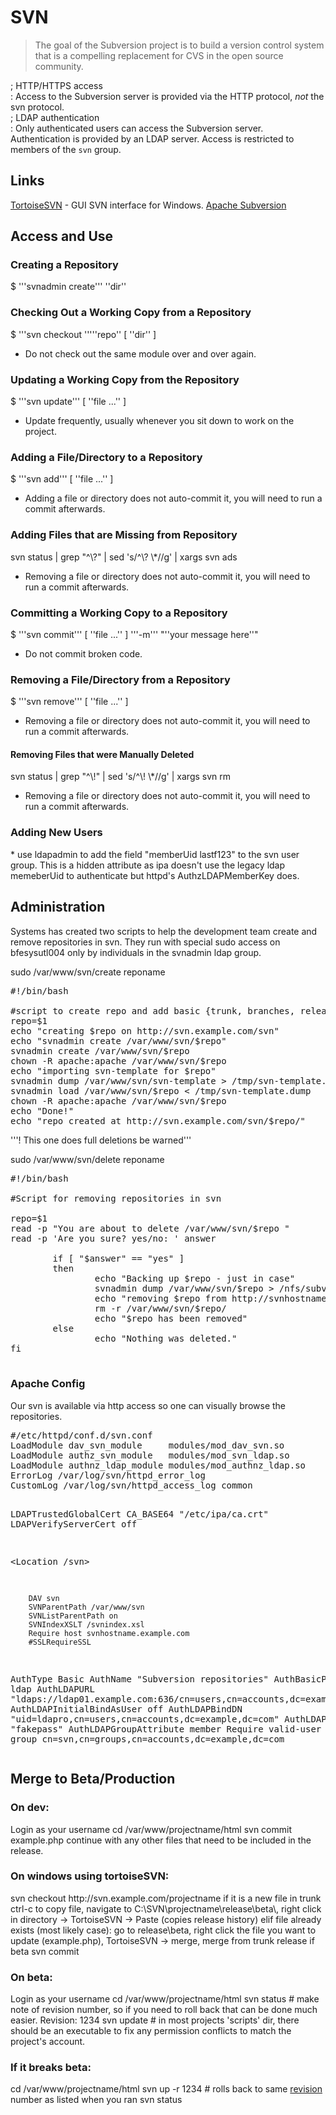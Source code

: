 <h1>SVN</h1>
<blockquote>
The goal of the Subversion project is to build a version control system that is a compelling replacement for CVS in the open source community.
</blockquote>


; HTTP/HTTPS access    
: Access to the Subversion server is provided via the HTTP protocol, *not* the svn protocol.    
; LDAP authentication  
: Only authenticated users can access the Subversion server.  Authentication is provided by an LDAP server.  Access is restricted to members of the <code>svn</code> group.    


<h2>Links</h2>
<a href=https://tortoisesvn.net/>TortoiseSVN</a> - GUI SVN interface for Windows.  
<a href=https://subversion.apache.org/>Apache Subversion</a>


<h2>Access and Use</h2>
<h3>Creating a Repository</h3>
   $ '''svnadmin create''' ''dir''

<h3>Checking Out a Working Copy from a Repository</h3>
   $ '''svn checkout '''''repo'' [ ''dir'' ]

* Do not check out the same module over and over again.

<h3>Updating a Working Copy from the Repository</h3>
   $ '''svn update''' [ ''file ...'' ]

* Update frequently, usually whenever you sit down to work on the project.

<h3>Adding a File/Directory to a Repository</h3>
   $ '''svn add''' [ ''file ...'' ]

* Adding a file or directory does not auto-commit it, you will need to run a commit afterwards.

<h3>Adding Files that are Missing from Repository</h3>
  svn status | grep "^\?" | sed 's/^\? \*//g' | xargs svn ads

* Removing a file or directory does not auto-commit it, you will need to run a commit afterwards.

<h3>Committing a Working Copy to a Repository</h3>
   $ '''svn commit''' [ ''file ...'' ] '''-m''' "''your message here''"

* Do not commit broken code.

<h3>Removing a File/Directory from a Repository</h3>
  $ '''svn remove''' [ ''file ...'' ]

* Removing a file or directory does not auto-commit it, you will need to run a commit afterwards.

<h4>Removing Files that were Manually Deleted</h4>
  svn status | grep "^\!" | sed 's/^\! \*//g' | xargs svn rm

* Removing a file or directory does not auto-commit it, you will need to run a commit afterwards.

<h3>Adding New Users</h3>
* use ldapadmin to add the field "memberUid lastf123" to the svn user group. This is a hidden attribute as ipa doesn't use the legacy ldap memeberUid to authenticate but httpd's AuthzLDAPMemberKey does.


<h2>Administration</h2>
Systems has created two scripts to help the development team create and remove repositories in svn. They run with special sudo access on bfesysutl004 only by individuals in the svnadmin ldap group.

sudo /var/www/svn/create reponame
<pre>
#!/bin/bash

#script to create repo and add basic {trunk, branches, releases} directory trees
repo=$1
echo "creating $repo on http://svn.example.com/svn"
echo "svnadmin create /var/www/svn/$repo"
svnadmin create /var/www/svn/$repo
chown -R apache:apache /var/www/svn/$repo
echo "importing svn-template for $repo"
svnadmin dump /var/www/svn/svn-template > /tmp/svn-template.dump
svnadmin load /var/www/svn/$repo < /tmp/svn-template.dump
chown -R apache:apache /var/www/svn/$repo
echo "Done!"
echo "repo created at http://svn.example.com/svn/$repo/"
</pre>

'''! This one does full deletions be warned'''

sudo /var/www/svn/delete reponame
<pre>
#!/bin/bash

#Script for removing repositories in svn

repo=$1
read -p "You are about to delete /var/www/svn/$repo "
read -p 'Are you sure? yes/no: ' answer

        if [ "$answer" == "yes" ]
        then
                echo "Backing up $repo - just in case"
                svnadmin dump /var/www/svn/$repo > /nfs/subversion/bkup/.deleted/dump_$repo
                echo "removing $repo from http://svnhostname.example.com/svn/"
                rm -r /var/www/svn/$repo/
                echo "$repo has been removed"
        else
                echo "Nothing was deleted."
fi

</pre>

<h3>Apache Config</h3>
Our svn is available via http access so one can visually browse the repositories.
<pre>
#/etc/httpd/conf.d/svn.conf
LoadModule dav_svn_module     modules/mod_dav_svn.so
LoadModule authz_svn_module   modules/mod_svn_ldap.so
LoadModule authnz_ldap_module modules/mod_authnz_ldap.so
ErrorLog /var/log/svn/httpd_error_log
CustomLog /var/log/svn/httpd_access_log common

LDAPTrustedGlobalCert CA_BASE64 "/etc/ipa/ca.crt"
LDAPVerifyServerCert off


<Location /svn>

        DAV svn
        SVNParentPath /var/www/svn
        SVNListParentPath on
        SVNIndexXSLT /svnindex.xsl
        Require host svnhostname.example.com
        #SSLRequireSSL
   AuthType Basic
   AuthName "Subversion repositories"
        AuthBasicProvider ldap
        AuthLDAPURL "ldaps://ldap01.example.com:636/cn=users,cn=accounts,dc=example,dc=com?uid?sub"
        AuthLDAPInitialBindAsUser off
        AuthLDAPBindDN  "uid=ldapro,cn=users,cn=accounts,dc=example,dc=com"
        AuthLDAPBindPassword "fakepass"
        AuthLDAPGroupAttribute member
        Require valid-user
        Require group cn=svn,cn=groups,cn=accounts,dc=example,dc=com
</Location>
</pre>

<h2>Merge to Beta/Production</h2>
<h3>On dev:</h3>
Login as your username
  cd /var/www/projectname/html
  svn commit example.php
  continue with any other files that need to be included in the release.


<h3>On windows using tortoiseSVN: </h3> 
svn checkout http://svn.example.com/projectname  
if it is a new file   
   in trunk ctrl-c to copy file, navigate to C:\SVN\projectname\release\beta\, right click in directory -> TortoiseSVN -> Paste (copies release history)  
elif file already exists (most likely case):  
   go to release\beta, right click the file you want to update (example.php), TortoiseSVN -> merge, merge from trunk release if beta  
svn commit  

<h3>On beta:</h3>    
Login as your username  
cd /var/www/projectname/html  
svn status # make note of revision number, so if you need to roll back that can be done much easier. Revision: 1234  
svn update  
  # in most projects 'scripts' dir, there should be an executable to fix any permission conflicts to match the project's account.  

<h3>If it breaks beta: </h3>
cd /var/www/projectname/html  
svn up -r 1234 # rolls back to same <a href=http://blog.ekini.net/2008/04/30/svn-revert-to-a-previous-revision-after-a-wrong-update/> revision</a> number as listed when you ran svn status  




